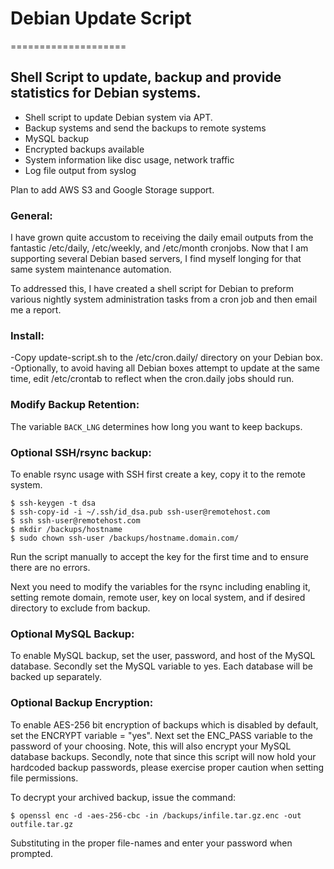 # Debian Update Script
====================

## Shell Script to update, backup and provide statistics for Debian systems.

* Shell script to update Debian system via APT.
* Backup systems and send the backups to remote systems
* MySQL backup
* Encrypted backups available
* System information like disc usage, network traffic
* Log file output from syslog 

Plan to add AWS S3 and Google Storage support.

### General:
I have grown quite accustom to receiving the daily email outputs from the fantastic /etc/daily, /etc/weekly, and /etc/month cronjobs. Now that I am supporting several Debian based servers, I find myself longing for that same system maintenance automation.

To addressed this, I have created a shell script for Debian to preform various nightly system administration tasks from a cron job and then email me a report.

### Install:

-Copy update-script.sh to the /etc/cron.daily/ directory on your Debian box.
-Optionally, to avoid having all Debian boxes attempt to update at the same time, edit /etc/crontab to reflect when the cron.daily jobs should run.

### Modify Backup Retention:

The variable `BACK_LNG` determines how long you want to keep backups. 

### Optional SSH/rsync backup:

To enable rsync usage with SSH first create a key, copy it to the remote system.

````
$ ssh-keygen -t dsa
$ ssh-copy-id -i ~/.ssh/id_dsa.pub ssh-user@remotehost.com
$ ssh ssh-user@remotehost.com
$ mkdir /backups/hostname
$ sudo chown ssh-user /backups/hostname.domain.com/
````

Run the script manually to accept the key for the first time and to ensure there are no errors.

Next you need to modify the variables for the rsync including enabling it, setting remote domain, remote user, key on local system, and if desired directory to exclude from backup.

### Optional MySQL Backup:

To enable MySQL backup, set the user, password, and host of the MySQL database. Secondly set the MySQL variable to yes. Each database will be backed up separately. 

### Optional Backup Encryption:

To enable AES-256 bit encryption of backups which is disabled by default, set the ENCRYPT variable = "yes". Next set the ENC_PASS variable to the password of your choosing. Note, this will also encrypt your MySQL database backups. Secondly, note that since this script will now hold your hardcoded backup passwords, please exercise proper caution when setting file permissions.

To decrypt your archived backup, issue the command:

`$ openssl enc -d -aes-256-cbc -in /backups/infile.tar.gz.enc -out outfile.tar.gz`

Substituting in the proper file-names and enter your password when prompted.
